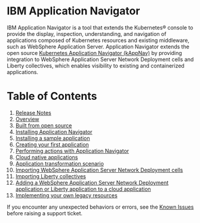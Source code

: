 # IBM Application Navigator

IBM Application Navigator is a tool that extends the Kubernetes® console to provide the display, inspection, understanding, and
navigation of applications composed of Kubernetes resources and existing middleware, such as WebSphere Application Server.
Application Navigator extends the open source [Kubernetes Application Navigator (kAppNav)](http://kappnav.io) by providing integration to
WebSphere Application Server Network Deployment cells and Liberty collectives, which enables visibility to existing and containerized applications.

# Table of Contents

1. [Release Notes](releasenotes.md)
1. [Overview](overview.md)
1. [Built from open source](opensource.md)
1. [Installing Application Navigator](install.md)
1. [Installing a sample application](https://github.com/kappnav/README#install-sample-application)
1. [Creating your first application](https://github.com/kappnav/README/blob/master/how-to-create-applications.md)
1. [Performing actions with Application Navigator](https://github.com/kappnav/README/blob/master/actions.md)
1. [Cloud native applications](cloudnative.md)
1. [Application transformation scenario](https://www.youtube.com/watch?v=Air32LCcj0c&feature=youtu.be)
1. [Importing WebSphere Application Server Network Deployment cells](importcell.md)
1. [Importing Liberty collectives](importcoll.md)
1. [Adding a WebSphere Application Server Network Deployment application or Liberty application to a cloud application](addtwaslib.md)
1. [Implementing your own legacy resources](https://github.com/kappnav/samples/tree/master/legacyapp)


If you encounter any unexpected behaviors or errors, see the [Known Issues](known-issues.md) before raising a support ticket.
